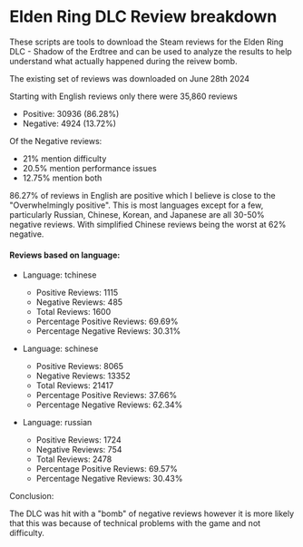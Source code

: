 # Elden Ring DLC Review breakdown

These scripts are tools to download the Steam reviews for the Elden Ring DLC - Shadow of the Erdtree and can be used to analyze the results to help understand what actually happened during the reivew bomb.

The existing set of reviews was downloaded on June 28th 2024

Starting with English reviews only there were 35,860 reviews

* Positive: 30936 (86.28%)
* Negative: 4924 (13.72%)

Of the Negative reviews:

* 21% mention difficulty
* 20.5% mention performance issues
* 12.75% mention both

 86.27% of reviews in English are positive which I believe is close to the "Overwhelmingly positive". This is most languages except for a few, particularly Russian, Chinese, Korean, and Japanese are all 30-50% negative reviews. With simplified Chinese reviews being the worst at 62% negative.


#### Reviews based on language:

* Language: tchinese
    * Positive Reviews: 1115
    * Negative Reviews: 485
    * Total Reviews: 1600
    * Percentage Positive Reviews: 69.69%
    * Percentage Negative Reviews: 30.31%

* Language: schinese
    * Positive Reviews: 8065
    * Negative Reviews: 13352
    * Total Reviews: 21417
    * Percentage Positive Reviews: 37.66%
    * Percentage Negative Reviews: 62.34%

* Language: russian
    * Positive Reviews: 1724
    * Negative Reviews: 754
    * Total Reviews: 2478
    * Percentage Positive Reviews: 69.57%
    * Percentage Negative Reviews: 30.43%


Conclusion:

The DLC was hit with a "bomb" of negative reviews however it is more likely that this was because of technical problems with the game and not difficulty.